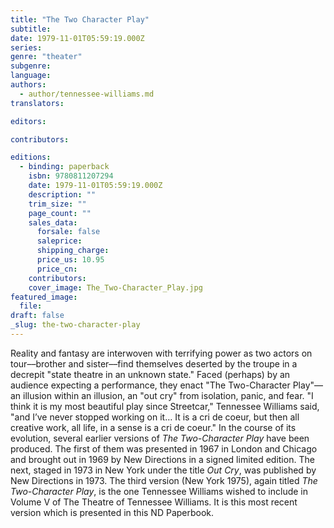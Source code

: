 ```yaml
---
title: "The Two Character Play"
subtitle:
date: 1979-11-01T05:59:19.000Z
series:
genre: "theater"
subgenre:
language:
authors:
  - author/tennessee-williams.md
translators:

editors:

contributors:

editions:
  - binding: paperback
    isbn: 9780811207294
    date: 1979-11-01T05:59:19.000Z
    description: ""
    trim_size: ""
    page_count: ""
    sales_data:
      forsale: false
      saleprice:
      shipping_charge:
      price_us: 10.95
      price_cn:
    contributors:
    cover_image: The_Two-Character_Play.jpg
featured_image:
  file:
draft: false
_slug: the-two-character-play
---
```


Reality and fantasy are interwoven with terrifying power as two actors on tour––brother and sister––find themselves deserted by the troupe in a decrepit "state theatre in an unknown state." Faced (perhaps) by an audience expecting a performance, they enact "The Two-Character Play"––an illusion within an illusion, an "out cry" from isolation, panic, and fear. "I think it is my most beautiful play since Streetcar," Tennessee Williams said, "and I’ve never stopped working on it… It is a cri de coeur, but then all creative work, all life, in a sense is a cri de coeur." In the course of its evolution, several earlier versions of _The Two-Character Play_ have been produced. The first of them was presented in 1967 in London and Chicago and brought out in 1969 by New Directions in a signed limited edition. The next, staged in 1973 in New York under the title _Out Cry_, was published by New Directions in 1973. The third version (New York 1975), again titled _The Two-Character Play_, is the one Tennessee Williams wished to include in Volume V of The Theatre of Tennessee Williams. It is this most recent version which is presented in this ND Paperbook.

